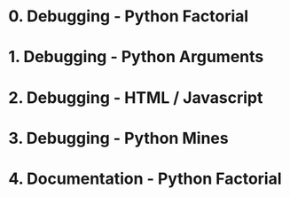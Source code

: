 # 0. Debugging - Python Factorial

# 1. Debugging - Python Arguments

# 2. Debugging - HTML / Javascript

# 3. Debugging - Python Mines

# 4. Documentation - Python Factorial